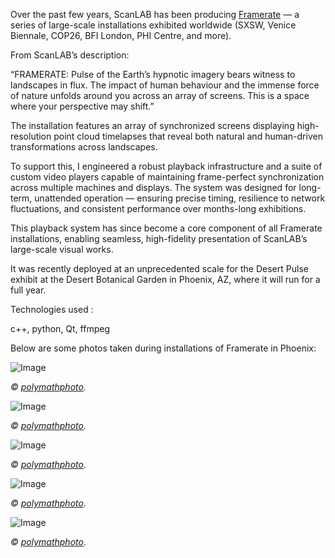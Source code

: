 Over the past few years, ScanLAB has been producing [Framerate](https://scanlabprojects.co.uk/projects/pulse-of-the-earth/) — a series of large-scale installations exhibited worldwide (SXSW, Venice Biennale, COP26, BFI London, PHI Centre, and more).

From ScanLAB’s description:

“FRAMERATE: Pulse of the Earth’s hypnotic imagery bears witness to landscapes in flux. The impact of human behaviour and the immense force of nature unfolds around you across an array of screens. This is a space where your perspective may shift.”

The installation features an array of synchronized screens displaying high-resolution point cloud timelapses that reveal both natural and human-driven transformations across landscapes.

To support this, I engineered a robust playback infrastructure and a suite of custom video players capable of maintaining frame-perfect synchronization across multiple machines and displays. The system was designed for long-term, unattended operation — ensuring precise timing, resilience to network fluctuations, and consistent performance over months-long exhibitions.

This playback system has since become a core component of all Framerate installations, enabling seamless, high-fidelity presentation of ScanLAB’s large-scale visual works.

It was recently deployed at an unprecedented scale for the Desert Pulse exhibit at the Desert Botanical Garden in Phoenix, AZ, where it will run for a full year.

Technologies used : 

c++, python, Qt, ffmpeg

Below are some photos taken during installations of Framerate in Phoenix: 

![Image](Images\ScanLAB\Framerate\ScanLABProjects_Opening_Gallery_RPW_Portrait_5.jpg)

*© [polymathphoto](https://www.instagram.com/polymathphoto).*

![Image](Images\ScanLAB\Framerate\ScanLABProjects_Opening_Gallery_2.jpg)

*© [polymathphoto](https://www.instagram.com/polymathphoto).*

![Image](Images\ScanLAB\Framerate\ScanLABProjects_Opening_Gallery_5.jpg)

*© [polymathphoto](https://www.instagram.com/polymathphoto).*

![Image](Images\ScanLAB\Framerate\ScanLABProjects_Opening_Calyx_RPW_Portrait_1.jpg)

*© [polymathphoto](https://www.instagram.com/polymathphoto).*

![Image](Images\ScanLAB\Framerate\ScanLABProjects_Opening_Horizon_RPW_Portrait_4.jpg)

*© [polymathphoto](https://www.instagram.com/polymathphoto).*
